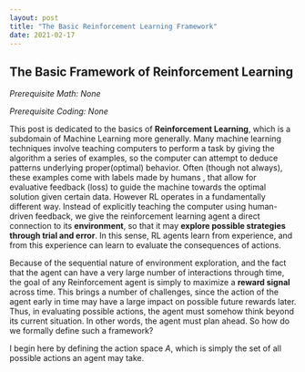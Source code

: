```yaml
---
layout: post
title: "The Basic Reinforcement Learning Framework"
date: 2021-02-17
---
```


## The Basic Framework of Reinforcement Learning

_Prerequisite Math: None_

_Prerequisite Coding: None_

This post is dedicated to the basics of __Reinforcement Learning__, which is a subdomain of Machine Learning more generally. Many machine learning techniques involve teaching computers to perform a task by giving the algorithm a series of examples, so the computer can attempt to deduce patterns underlying proper(optimal) behavior. Often (though not always), these examples come with labels made by humans , that allow for evaluative feedback (loss) to guide the machine towards the optimal solution given certain data. However RL operates in a fundamentally different way.  Instead of explicitly teaching the computer using human-driven feedback, we give the reinforcement learning agent a direct connection to its __environment__, so that it may __explore possible strategies through trial and error__. In this sense, RL agents learn from experience, and from this experience can learn to evaluate the consequences of actions.

Because of the sequential nature of environment exploration, and the fact that the agent can have a very large number of interactions through time, the goal of any Reinforcement agent is simply to maximize a __reward signal__ across time. This brings a number of challenges, since the action of the agent early in time may have a large impact on possible future rewards later. Thus, in evaluating possible actions, the agent must somehow think beyond its current situation. In other words, the agent must plan ahead. So how do we formally define such a framework? 

I begin here by defining the action space $A$, which is simply the set of all possible actions an agent may take.